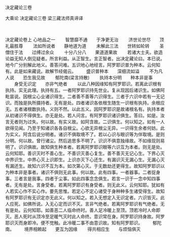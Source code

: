 <!-- { "loadSidebar": true } -->
决定藏论三卷


大乘论
决定藏论三卷
梁三藏法师真谛译


　　

决定藏论卷上
心地品之一
　　智慧靡不通　　于净更无治
　　济世论世尽　　顶礼最胜尊
　　法如所说者　　静地道为道
　　未解此三法　　世转如轮转
　　圣僧住于法　　过缚过余众
　　十分八分八　　果道道果故
　　若诸大士夫。欲造论益无知人倒见疑者。所言利益。从正智生。言正智者。出决定藏论曰。本已说。地今广分别解此地义。善答问难。五识地心地经言。阿罗耶识普为种本。云何知有。此是如来藏说。故解节经偈云。
　　盛识普种本　　深细流如溢
　　不为凡人说　　恐生我见故
　　郁陀南(梁言持散)
　　执持本分明　　种本非是事
　　身受无识定　　亦非气绝者
　　以此八种因缘知有阿罗耶识。若离此识根有执持。实无此理。执持有五。一者阿罗耶识持先世业。复从现因后诸识生。如佛阿毗昙说。因根尘心业诸识得生。二者善不善等六识得生。三者于六识中若有一无记识。而独是执所摄持者。无有是处。四者诸识各依根生随生一识根有执持。余根应无。五者诸根数执持。义则不然。以此五义。因阿罗耶识是故诸根名有。执持本者从初诸识不得俱生。亦无是处。若人问言。有阿罗耶识诸识俱生。答曰。如是。汝言无者则为过失。何以故。有实义故。如阿含故。二识俱生。何以知之。如有一人欲得见闻。乃至于知诸识各各自根尘。心欲无异根尘无异。一识得生余者何妨。此为实义。阿含后说分明者。诸识不俱取境不了。若以心识与眼识等为伴取境。是则分明。何以故。曾行诸尘。然后追思多不明了。识识不俱意独缘故。不如缘现则易明了。识识俱故。故知俱生种本者。若离阿罗耶识眼等六识互为本者。则无是处。云何知耶。善识灭时不善心生。不善识灭善心复生。善不善灭无记心生。下界心灭中界识生。中界心灭上识即生。上识亦灭下心还生。有漏识灭无漏心生。无漏心灭有漏还生。故知六识不互为本。如次第心灭。于无数劫还更得生。故知阿罗耶识以为种本非是事者。诸识不俱则无此事。何以故。此有四事。一者器事。二者捉身事。三者言是我事。四者于尘事。如此四事念念俱生。若言一识于一念中知四事者。无有是处。言身受者。若离阿罗耶识有身受者。则无此义。云何知耶。犹如有人若实心作不实心作。要先思惟。若定心不定心诸受于身种种多生诸受得生。故知有阿罗耶识有无识定亦无此义。何以知之。若入无想定入无识定者。六识皆灭。此人应死。如佛所说。入无心定而识不灭。言非气绝者。若离阿罗耶识有气绝者。无有是处。云何知耶。如善恶二人临命终时。善人足冷暖上至顶。顶若冷时人命即灭。恶人死时从顶冷至足暖气灭时此人命终。意识常在身。阿罗耶识持身故。阿罗耶识灭而身即冷。便不觉触。此冷暖二事不由意识故。知有阿罗耶识。
　　郁陀南。
　　境界相赖起　　更互为因缘
　　得共相应生　　与烦恼俱灭
